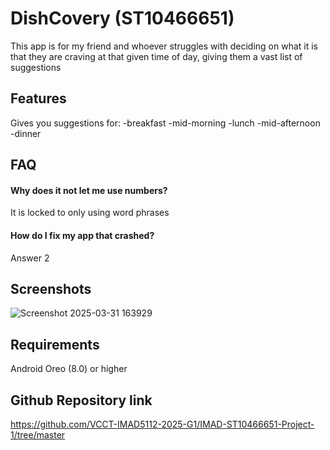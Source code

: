 
# DishCovery (ST10466651)

This app is for my friend and whoever struggles with deciding on what it is that they are craving at that given time of day, giving them a vast list of suggestions 


## Features

Gives you suggestions for:
-breakfast 
-mid-morning 
-lunch
-mid-afternoon
-dinner


## FAQ

#### Why does it not let me use numbers?

It is locked to only using word phrases

#### How do I fix my app that crashed?

Answer 2


## Screenshots

![Screenshot 2025-03-31 163929](https://github.com/user-attachments/assets/5d9a7207-5a76-468c-83b3-a238a7fda99b)


## Requirements

Android Oreo (8.0) or higher

## Github Repository link

https://github.com/VCCT-IMAD5112-2025-G1/IMAD-ST10466651-Project-1/tree/master
